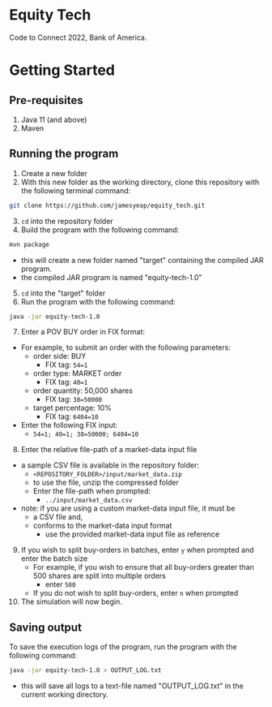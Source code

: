 # Equity Tech
Code to Connect 2022, Bank of America.

# Getting Started
## Pre-requisites
1. Java 11 (and above)
2. Maven

## Running the program 
1. Create a new folder
2. With this new folder as the working directory, clone this repository with the following terminal command:
```bash
git clone https://github.com/jamesyeap/equity_tech.git
```
3. `cd` into the repository folder
4. Build the program with the following command:
```bash
mvn package
```
   - this will create a new folder named "target" containing the compiled JAR program.
   - the compiled JAR program is named "equity-tech-1.0" 
5. `cd` into the "target" folder
6. Run the program with the following command:
```bash
java -jar equity-tech-1.0
```
7. Enter a POV BUY order in FIX format:
- For example, to submit an order with the following parameters:
  - order side: BUY
    - FIX tag: `54=1`
  - order type: MARKET order
    - FIX tag: `40=1`
  - order quantity: 50,000 shares
    - FIX tag: `38=50000`
  - target percentage: 10%
    - FIX tag: `6404=10`
- Enter the following FIX input:
  - `54=1; 40=1; 38=50000; 6404=10`
8. Enter the relative file-path of a market-data input file
  - a sample CSV file is available in the repository folder:
    - `<REPOSITORY_FOLDER>/input/market_data.zip`
    - to use the file, unzip the compressed folder
    - Enter the file-path when prompted:
      - `../input/market_data.csv`
  - note: if you are using a custom market-data input file, it must be
    - a CSV file and,
    - conforms to the market-data input format
      - use the provided market-data input file as reference
9. If you wish to split buy-orders in batches, enter `y` when prompted and enter the batch size
   - For example, if you wish to ensure that all buy-orders greater than 500 shares are split into multiple orders
     - enter `500`
   - If you do not wish to split buy-orders, enter `n` when prompted
10. The simulation will now begin.

## Saving output
To save the execution logs of the program, run the program with the following command:
```bash
java -jar equity-tech-1.0 > OUTPUT_LOG.txt
```
  - this will save all logs to a text-file named "OUTPUT_LOG.txt" in the current working directory.